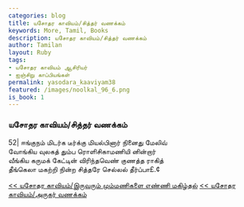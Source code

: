 ```yaml
---  
categories: blog  
title: யசோதர காவியம்/சித்தர் வணக்கம்
keywords: More, Tamil, Books  
description: யசோதர காவியம்/சித்தர் வணக்கம்
author: Tamilan  
layout: Ruby  
tags:     
- யசோதர காவியம் ஆசிரியர்
- ஐஞ்சிறு காப்பியங்கள்
permalink: yasodara_kaaviyam38  
featured: /images/noolkal_96_6.png  
is_book: 1
---  
```



### யசோதர காவியம்/சித்தர் வணக்கம்

52| ஈங்குநம் மிடர்க டீர்க்கு மியல்பினார் நினைது மேலிவ்  
வோங்கிய வுலகத் தும்ப ரொளிசிகாமணியி னின்றார்  
வீங்கிய கருமக் கேட்டின் விரிந்தவெண் குணத்த ராகித்  
தீங்கெலா மகற்றி நின்ற சித்தரே செல்லல் தீர்ப்பா£.¢

[<< யசோதர காவியம்/இருவரும் மும்மணிகளை எண்ணி மகிழ்தல்](yasodara_kaaviyam37) [<< யசோதர காவியம்/அருகர் வணக்கம்](yasodara_kaaviyam39)


